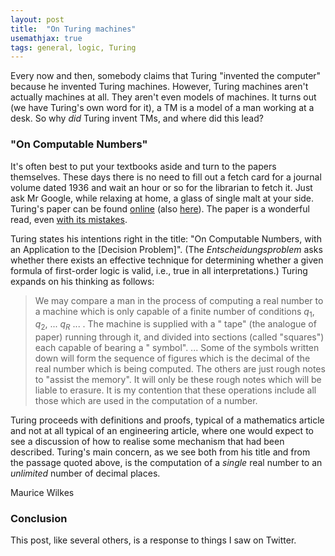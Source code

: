 ```yaml
---
layout: post
title:  "On Turing machines"
usemathjax: true 
tags: general, logic, Turing
---
```


Every now and then, somebody claims that Turing "invented the computer" because he invented Turing machines. However, Turing machines aren't actually machines at all. They aren't even models of machines. It turns out (we have Turing's own word for it), a TM is a model of a man working at a desk. So why *did* Turing invent TMs, and where did this lead?

### "On Computable Numbers"

It's often best to put your textbooks aside and turn to the papers themselves.
These days there is no need to fill out a fetch card for a journal volume dated 1936 and wait an hour or so for the librarian to fetch it.
Just ask Mr Google, while relaxing at home, a glass of single malt at your side.
Turing's paper can be found [online](https://doi.org/10.1112/plms/s2-42.1.230)
(also [here](https://www.cs.virginia.edu/~robins/Turing_Paper_1936.pdf)).
The paper is a wonderful read, even [with its mistakes](http://jdh.hamkins.org/alan-turing-on-computable-numbers/).

Turing states his intentions right in the title: "On Computable Numbers, with an Application to the [Decision Problem]". (The *Entscheidungsproblem* asks whether there exists an effective technique for determining whether a given formula of first-order logic is valid, i.e., true in all interpretations.)
Turing expands on his thinking as follows:

> We may compare a man in the process of computing a real number to a machine which is only capable of a finite number of conditions $q_1$, $q_2$, ... $q_R$ ... . The machine is supplied with a " tape" (the analogue of paper) running through it, and divided into sections (called "squares") each capable of bearing a " symbol". ... Some of the symbols written down
> will form the sequence of figures which is the decimal of the real number which is being computed. The others are just rough notes to "assist the memory". It will only be these rough notes which will be liable to erasure.
> It is my contention that these operations include all those which are used in the computation of a number.

Turing proceeds with definitions and proofs, typical of a mathematics article and not at all typical of an engineering article, where one would expect to see a discussion of how to realise some mechanism that had been described.
Turing's main concern, as we see both from his title and from the passage quoted above, is the computation of a *single* real number to an *unlimited* number of decimal places.

Maurice Wilkes


### Conclusion

This post, like several others, is a response to things I saw on Twitter.